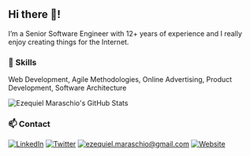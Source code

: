 ## Hi there 👋!

I’m a Senior Software Engineer with 12+ years of experience and I really enjoy creating things for the Internet.

### 🧰 Skills

Web Development, Agile Methodologies, Online Advertising, Product Development, Software Architecture

![Ezequiel Maraschio's GitHub Stats](https://github-readme-stats.vercel.app/api?username=emaraschio&theme=dark&count_private=true&show_icons=true&hide=contribs)


### 📫 Contact

[![LinkedIn](https://img.shields.io/badge/LinkedIn-%230077B5.svg?logo=linkedin&logoColor=white&style=for-the-badge)](https://www.linkedin.com/in/emaraschio/) [![Twitter](https://img.shields.io/twitter/follow/emaraschio?color=%231DA1F2&label=Follow%20me&logo=Twitter&style=for-the-badge)](https://twitter.com/emaraschio) [![ezequiel.maraschio@gmail.com](https://img.shields.io/static/v1?label=Mail&message=%20&color=red&logo=gmail&style=for-the-badge&logoColor=white)](ezequiel.maraschio@gmail.com) [![Website](https://img.shields.io/badge/-Website-lightgrey?style=for-the-badge)](https://maraschio.com/)
